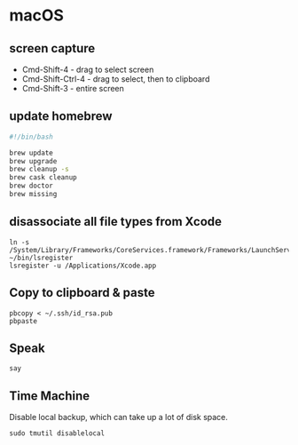 # macOS

## screen capture

* Cmd-Shift-4 - drag to select screen
* Cmd-Shift-Ctrl-4 - drag to select, then to clipboard
* Cmd-Shift-3 - entire screen

## update homebrew

```sh
#!/bin/bash

brew update
brew upgrade
brew cleanup -s
brew cask cleanup
brew doctor
brew missing
```

## disassociate all file types from Xcode

```
ln -s /System/Library/Frameworks/CoreServices.framework/Frameworks/LaunchServices.framework/Versions/Current/Support/lsregister ~/bin/lsregister
lsregister -u /Applications/Xcode.app
```

## Copy to clipboard & paste

```
pbcopy < ~/.ssh/id_rsa.pub 
pbpaste 
```

## Speak 

```
say 
```

## Time Machine 

Disable local backup, which can take up a lot of disk space.

```
sudo tmutil disablelocal 
```
